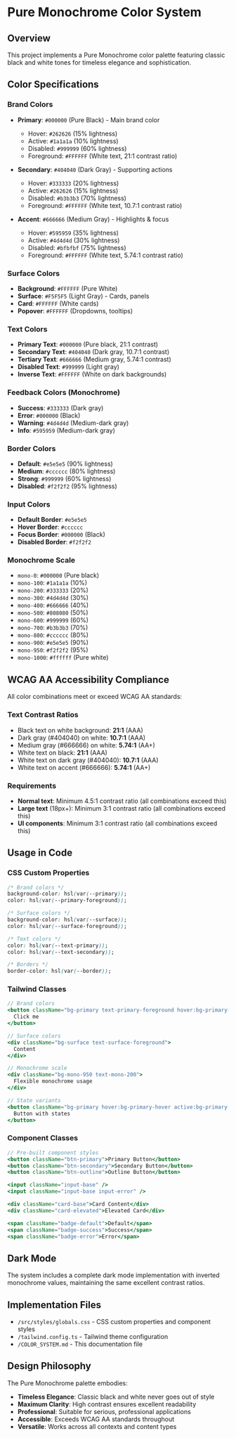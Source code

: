 # Pure Monochrome Color System

## Overview

This project implements a Pure Monochrome color palette featuring classic black and white tones for timeless elegance and sophistication.

## Color Specifications

### Brand Colors

- **Primary**: `#000000` (Pure Black) - Main brand color
  - Hover: `#262626` (15% lightness)
  - Active: `#1a1a1a` (10% lightness)
  - Disabled: `#999999` (60% lightness)
  - Foreground: `#FFFFFF` (White text, 21:1 contrast ratio)

- **Secondary**: `#404040` (Dark Gray) - Supporting actions
  - Hover: `#333333` (20% lightness)
  - Active: `#262626` (15% lightness)
  - Disabled: `#b3b3b3` (70% lightness)
  - Foreground: `#FFFFFF` (White text, 10.7:1 contrast ratio)

- **Accent**: `#666666` (Medium Gray) - Highlights & focus
  - Hover: `#595959` (35% lightness)
  - Active: `#4d4d4d` (30% lightness)
  - Disabled: `#bfbfbf` (75% lightness)
  - Foreground: `#FFFFFF` (White text, 5.74:1 contrast ratio)

### Surface Colors

- **Background**: `#FFFFFF` (Pure White)
- **Surface**: `#F5F5F5` (Light Gray) - Cards, panels
- **Card**: `#FFFFFF` (White cards)
- **Popover**: `#FFFFFF` (Dropdowns, tooltips)

### Text Colors

- **Primary Text**: `#000000` (Pure black, 21:1 contrast)
- **Secondary Text**: `#404040` (Dark gray, 10.7:1 contrast)
- **Tertiary Text**: `#666666` (Medium gray, 5.74:1 contrast)
- **Disabled Text**: `#999999` (Light gray)
- **Inverse Text**: `#FFFFFF` (White on dark backgrounds)

### Feedback Colors (Monochrome)

- **Success**: `#333333` (Dark gray)
- **Error**: `#000000` (Black)
- **Warning**: `#4d4d4d` (Medium-dark gray)
- **Info**: `#595959` (Medium-dark gray)

### Border Colors

- **Default**: `#e5e5e5` (90% lightness)
- **Medium**: `#cccccc` (80% lightness)
- **Strong**: `#999999` (60% lightness)
- **Disabled**: `#f2f2f2` (95% lightness)

### Input Colors

- **Default Border**: `#e5e5e5`
- **Hover Border**: `#cccccc`
- **Focus Border**: `#000000` (Black)
- **Disabled Border**: `#f2f2f2`

### Monochrome Scale

- `mono-0`: `#000000` (Pure black)
- `mono-100`: `#1a1a1a` (10%)
- `mono-200`: `#333333` (20%)
- `mono-300`: `#4d4d4d` (30%)
- `mono-400`: `#666666` (40%)
- `mono-500`: `#808080` (50%)
- `mono-600`: `#999999` (60%)
- `mono-700`: `#b3b3b3` (70%)
- `mono-800`: `#cccccc` (80%)
- `mono-900`: `#e5e5e5` (90%)
- `mono-950`: `#f2f2f2` (95%)
- `mono-1000`: `#ffffff` (Pure white)

## WCAG AA Accessibility Compliance

All color combinations meet or exceed WCAG AA standards:

### Text Contrast Ratios

- Black text on white background: **21:1** (AAA)
- Dark gray (#404040) on white: **10.7:1** (AAA)
- Medium gray (#666666) on white: **5.74:1** (AA+)
- White text on black: **21:1** (AAA)
- White text on dark gray (#404040): **10.7:1** (AAA)
- White text on accent (#666666): **5.74:1** (AA+)

### Requirements

- **Normal text**: Minimum 4.5:1 contrast ratio (all combinations exceed this)
- **Large text** (18px+): Minimum 3:1 contrast ratio (all combinations exceed this)
- **UI components**: Minimum 3:1 contrast ratio (all combinations exceed this)

## Usage in Code

### CSS Custom Properties

```css
/* Brand colors */
background-color: hsl(var(--primary));
color: hsl(var(--primary-foreground));

/* Surface colors */
background-color: hsl(var(--surface));
color: hsl(var(--surface-foreground));

/* Text colors */
color: hsl(var(--text-primary));
color: hsl(var(--text-secondary));

/* Borders */
border-color: hsl(var(--border));
```

### Tailwind Classes

```jsx
// Brand colors
<button className="bg-primary text-primary-foreground hover:bg-primary-hover">
  Click me
</button>

// Surface colors
<div className="bg-surface text-surface-foreground">
  Content
</div>

// Monochrome scale
<div className="bg-mono-950 text-mono-200">
  Flexible monochrome usage
</div>

// State variants
<button className="bg-primary hover:bg-primary-hover active:bg-primary-active disabled:bg-primary-disabled">
  Button with states
</button>
```

### Component Classes

```jsx
// Pre-built component styles
<button className="btn-primary">Primary Button</button>
<button className="btn-secondary">Secondary Button</button>
<button className="btn-outline">Outline Button</button>

<input className="input-base" />
<input className="input-base input-error" />

<div className="card-base">Card Content</div>
<div className="card-elevated">Elevated Card</div>

<span className="badge-default">Default</span>
<span className="badge-success">Success</span>
<span className="badge-error">Error</span>
```

## Dark Mode

The system includes a complete dark mode implementation with inverted monochrome values, maintaining the same excellent contrast ratios.

## Implementation Files

- `/src/styles/globals.css` - CSS custom properties and component styles
- `/tailwind.config.ts` - Tailwind theme configuration
- `/COLOR_SYSTEM.md` - This documentation file

## Design Philosophy

The Pure Monochrome palette embodies:

- **Timeless Elegance**: Classic black and white never goes out of style
- **Maximum Clarity**: High contrast ensures excellent readability
- **Professional**: Suitable for serious, professional applications
- **Accessible**: Exceeds WCAG AA standards throughout
- **Versatile**: Works across all contexts and content types
